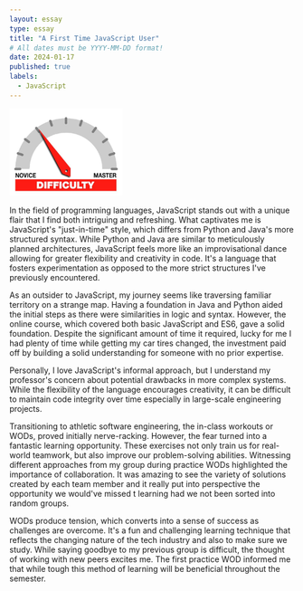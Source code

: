 ```yaml
---
layout: essay
type: essay
title: "A First Time JavaScript User"
# All dates must be YYYY-MM-DD format!
date: 2024-01-17
published: true
labels:
  - JavaScript
---
```


<img width="200px" class="rounded float-start pe-4" src="../img/difficulty/degree_difficulty.jpg">

In the field of programming languages, JavaScript stands out with a unique flair that I find both intriguing and refreshing. What captivates me is JavaScript's "just-in-time" style, which differs from Python and Java's more structured syntax. While Python and Java are similar to meticulously planned architectures, JavaScript feels more like an improvisational dance allowing for greater flexibility and creativity in code. It's a language that fosters experimentation as opposed to the more strict structures I've previously encountered.

As an outsider to JavaScript, my journey seems like traversing familiar territory on a strange map. Having a foundation in Java and Python aided the initial steps as there were similarities in logic and syntax. However, the online course, which covered both basic JavaScript and ES6, gave a solid foundation. Despite the significant amount of time it required, lucky for me I had plenty of time while getting my car tires changed, the investment paid off by building a solid understanding for someone with no prior expertise.

Personally, I love JavaScript's informal approach, but I understand my professor's concern about potential drawbacks in more complex systems. While the flexibility of the language encourages creativity, it can be difficult to maintain code integrity over time especially in large-scale engineering projects.

Transitioning to athletic software engineering, the in-class workouts or WODs, proved initially nerve-racking. However, the fear turned into a fantastic learning opportunity. These exercises not only train us for real-world teamwork, but also improve our problem-solving abilities. Witnessing different approaches from my group during practice WODs highlighted the importance of collaboration. It was amazing to see the variety of solutions created by each team member and it really put into perspective the opportunity we would've missed t learning had we not been sorted into random groups.

WODs produce tension, which converts into a sense of success as challenges are overcome. It's a fun and challenging learning technique that reflects the changing nature of the tech industry and also to make sure we study. While saying goodbye to my previous group is difficult, the thought of working with new peers excites me. The first practice WOD informed me that while tough this method of learning will be beneficial throughout the semester.
